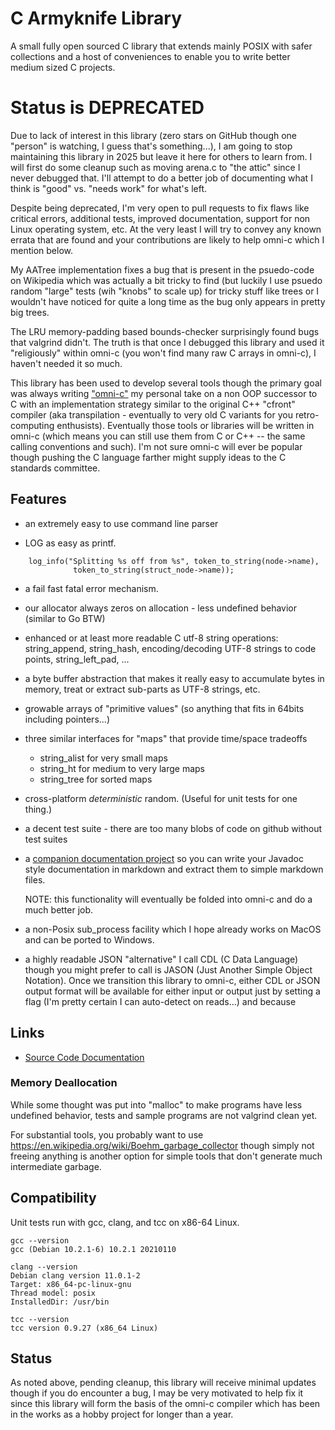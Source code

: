 # C Armyknife Library

A small fully open sourced C library that extends mainly POSIX with
safer collections and a host of conveniences to enable you to write
better medium sized C projects.

# Status is DEPRECATED

Due to lack of interest in this library (zero stars on GitHub though
one "person" is watching, I guess that's something...), I am going to
stop maintaining this library in 2025 but leave it here for others to
learn from. I will first do some cleanup such as moving arena.c to
"the attic" since I never debugged that. I'll attempt to do a better
job of documenting what I think is "good" vs. "needs work" for what's
left.

Despite being deprecated, I'm very open to pull requests to fix flaws
like critical errors, additional tests, improved documentation,
support for non Linux operating system, etc. At the very least I will
try to convey any known errata that are found and your contributions
are likely to help omni-c which I mention below.

My AATree implementation fixes a bug that is present in the
psuedo-code on Wikipedia which was actually a bit tricky to find (but
luckily I use psuedo random "large" tests (wih "knobs" to scale up)
for tricky stuff like trees or I wouldn't have noticed for quite a
long time as the bug only appears in pretty big trees.

The LRU memory-padding based bounds-checker surprisingly found bugs
that valgrind didn't. The truth is that once I debugged this library
and used it "religiously" within omni-c (you won't find many raw C
arrays in omni-c), I haven't needed it so much.

This library has been used to develop several tools though the primary
goal was always writing
["omni-c"](https://github.com/jasonaaronwilson/omni-c) my personal
take on a non OOP successor to C with an implementation strategy
similar to the original C++ "cfront" compiler (aka transpilation -
eventually to very old C variants for you retro-computing
enthusists). Eventually those tools or libraries will be written in
omni-c (which means you can still use them from C or C++ -- the same
calling conventions and such). I'm not sure omni-c will ever be
popular though pushing the C language farther might supply ideas to
the C standards committee.

## Features

* an extremely easy to use command line parser

* LOG as easy as printf.

```
    log_info("Splitting %s off from %s", token_to_string(node->name),
              token_to_string(struct_node->name));
```

* a fail fast fatal error mechanism.

* our allocator always zeros on allocation - less undefined behavior
  (similar to Go BTW)

* enhanced or at least more readable C utf-8 string operations:
  string_append, string_hash, encoding/decoding UTF-8 strings to code
  points, string_left_pad, ...

* a byte buffer abstraction that makes it really easy to accumulate
  bytes in memory, treat or extract sub-parts as UTF-8 strings, etc.

* growable arrays of "primitive values" (so anything that fits in
  64bits including pointers...)

* three similar interfaces for "maps" that provide time/space
  tradeoffs
  * string_alist for very small maps
  * string_ht for medium to very large maps
  * string_tree for sorted maps

* cross-platform *deterministic* random. (Useful for unit tests for
  one thing.)

* a decent test suite - there are too many blobs of code on github
  without test suites

* a [companion documentation
  project](https://github.com/jasonaaronwilson/c-javadoc-extractor)
  so you can write your Javadoc style documentation in markdown and
  extract them to simple markdown files.

  NOTE: this functionality will eventually be folded into omni-c and
  do a much better job.

* a non-Posix sub_process facility which I hope already works on MacOS
  and can be ported to Windows.

* a highly readable JSON "alternative" I call CDL (C Data Language)
  though you might prefer to call is JASON (Just Another Simple Object
  Notation). Once we transition this library to omni-c, either CDL or
  JSON output format will be available for either input or output just
  by setting a flag (I'm pretty certain I can auto-detect on reads...)
  and because 

## Links

* [Source Code Documentation](src-doc/README.md)

### Memory Deallocation

While some thought was put into "malloc" to make programs have less
undefined behavior, tests and sample programs are not valgrind clean
yet.

For substantial tools, you probably want to use
https://en.wikipedia.org/wiki/Boehm_garbage_collector though simply
not freeing anything is another option for simple tools that don't
generate much intermediate garbage.

## Compatibility

Unit tests run with gcc, clang, and tcc on x86-64 Linux.

```
gcc --version
gcc (Debian 10.2.1-6) 10.2.1 20210110

clang --version
Debian clang version 11.0.1-2
Target: x86_64-pc-linux-gnu
Thread model: posix
InstalledDir: /usr/bin

tcc --version
tcc version 0.9.27 (x86_64 Linux)
```

## Status

As noted above, pending cleanup, this library will receive minimal
updates though if you do encounter a bug, I may be very motivated to
help fix it since this library will form the basis of the omni-c
compiler which has been in the works as a hobby project for longer
than a year.

